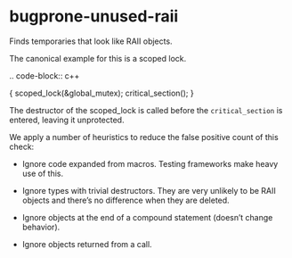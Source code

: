 bugprone-unused-raii
====================

Finds temporaries that look like RAII objects.

The canonical example for this is a scoped lock.

.. code-block:: c++

{ scoped\_lock(&global\_mutex); critical\_section(); }

The destructor of the scoped\_lock is called before the
`critical_section` is entered, leaving it unprotected.

We apply a number of heuristics to reduce the false positive count of
this check:

-   Ignore code expanded from macros. Testing frameworks make heavy use
    of this.

-   Ignore types with trivial destructors. They are very unlikely to be
    RAII objects and there’s no difference when they are deleted.

-   Ignore objects at the end of a compound statement (doesn’t change
    behavior).

-   Ignore objects returned from a call.
